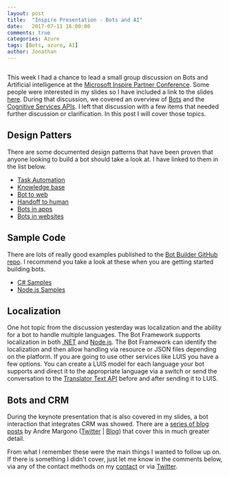 ```yaml
---
layout: post
title:  "Inspire Presentation - Bots and AI"
date:   2017-07-11 16:00:00
comments: true
categories: Azure
tags: [Bots, azure, AI]
author: Jonathan
---
```

<span class="image featured"><img src="//btco.azureedge.net/presentations/AI%20Presentation.jpg" alt=""></span>

This week I had a chance to lead a small group discussion on Bots and Artificial intelligence at the [Microsoft Inspire Partner Conference](//partner.microsoft.com/en-us/inspire). Some people were interested in my slides so I have included a link to the slides [here](//btco.azureedge.net/presentations/AI%20Presentation.pptx). During that discussion, we covered an overview of [Bots](//dev.botframework.com/) and the [Cognitive Services APIs](//azure.microsoft.com/en-us/services/cognitive-services/). I left that discussion with a few items that needed further discussion or clarification. In this post I will cover those topics.

## Design Patters
There are some documented design patterns that have been proven that anyone looking to build a bot should take a look at. I have linked to them in the list below.
* [Task Automation](//docs.microsoft.com/en-us/bot-framework/bot-design-pattern-task-automation)
* [Knowledge base](//docs.microsoft.com/en-us/bot-framework/bot-design-pattern-knowledge-base)
* [Bot to web](//docs.microsoft.com/en-us/bot-framework/bot-design-pattern-integrate-browser)
* [Handoff to human](//docs.microsoft.com/en-us/bot-framework/bot-design-pattern-handoff-human)
* [Bots in apps](//docs.microsoft.com/en-us/bot-framework/bot-design-pattern-embed-app)
* [Bots in websites](//docs.microsoft.com/en-us/bot-framework/bot-design-pattern-embed-web-site)

## Sample Code
There are lots of really good examples published to the [Bot Builder GitHub repo](//github.com/Microsoft/BotBuilder). I recommend you take a look at these when you are getting started building bots.
* [C# Samples](//github.com/Microsoft/BotBuilder/tree/master/CSharp/Samples)
* [Node.js Samples](//github.com/Microsoft/BotBuilder/tree/master/Node/examples)

## Localization
One hot topic from the discussion yesterday was localization and the ability for a bot to handle multiple languages. The Bot Framework supports localization in both [.NET](//docs.microsoft.com/en-us/bot-framework/dotnet/bot-builder-dotnet-formflow-localize) and [Node.js](//docs.microsoft.com/en-us/bot-framework/nodejs/bot-builder-nodejs-localization). The Bot Framework can identify the localization and then allow handling via resource or JSON files depending on the platform. If you are going to use other services like LUIS you have a few options. You can create a LUIS model for each language your bot supports and direct it to the appropriate language via a switch or send the conversation to the [Translator Text API](//azure.microsoft.com/en-us/services/cognitive-services/translator-text-api/) before and after sending it to LUIS.

## Bots and CRM
During the keynote presentation that is also covered in my slides, a bot interaction that integrates CRM was showed.  There are a [series of blog posts](//community.dynamics.com/crm/b/workandstudybook/archive/2016/09/04/crm-chat-bot-part-1-getting-started-with-microsoft-bot-framework) by Andre Margono ([Twitter](//twitter.com/andz_88) | [Blog](//andz88.wordpress.com/)) that cover this in much greater detail.  

From what I remember these were the main things I wanted to follow up on. If there is something I didn't cover, just let me know in the comments below, via any of the contact methods on my [contact](./contact.html) or via [Twitter](//twitter.com/jgardner04).
